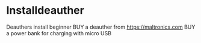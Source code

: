 # Installdeauther
Deauthers install beginner 
BUY a deauther from https://maltronics.com
BUY a power bank for charging with micro USB
